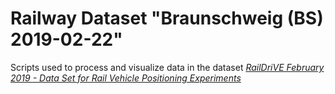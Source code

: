 # Railway Dataset "Braunschweig (BS) 2019-02-22"

Scripts used to process and visualize data in the dataset [*RailDriVE February 2019 - Data Set for Rail Vehicle Positioning Experiments*](https://doi.org/10.48328/tudatalib-166.3)

